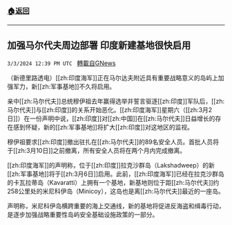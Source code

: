 ###  [:house:返回](README.md)
---


## 加强马尔代夫周边部署 印度新建基地很快启用
`3/3/2024 12:39 PM UTC ` [轉載自GNews](https://gnews.org/articles/2360998)

（新德里路透电）[[zh:印度海军]]正在马尔达夫附近具有重要战略意义的岛屿上加强军力，新[[zh:军事基地]]不久将启用。

亲中[[zh:马尔代夫]]总统穆伊祖去年赢得选举并誓言驱逐[[zh:印度]]军队后，[[zh:马尔代夫]]与[[zh:印度]]的关系开始恶化。[[zh:印度海军]]星期六（[[zh:3月2日]]）在一份声明中说，[[zh:印度]]对[[zh:中国]]在[[zh:马尔代夫]]日益增长的存在感到怀疑，新的[[zh:军事基地]]将扩大[[zh:印度]]对这地区的监视。

穆伊祖要求[[zh:印度]]撤出驻扎在[[zh:马尔代夫]]的89名安全人员。首批人员将于[[zh:3月10日]]之前撤离，所有安全人员将在两个月内完成撤离。

[[zh:印度海军]]的声明称，位于[[zh:印度]]拉克沙群岛（Lakshadweep）的新[[zh:军事基地]]将于[[zh:3月6日]]启用。此前，[[zh:印度海军]]已经在拉克沙群岛的卡瓦拉蒂岛（Kavaratti）上拥有一个基地，新基地则位于距[[zh:马尔代夫]]约258公里处的米尼科伊岛（Minicoy），这岛也是离[[zh:马尔代夫]]最近的一座岛。

声明称，米尼科伊岛横跨重要的海上交通线，新的基地将促进反海盗和缉毒行动，是逐步加强战略重要性岛屿安全基础设施政策的一部分。
